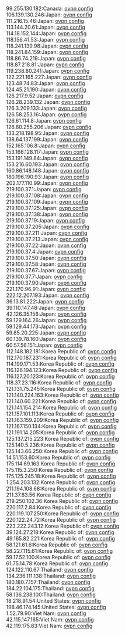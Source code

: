 99.255.130.182:Canada: [ovpn config](vpn/99_255_130_182.ovpn)  
106.139.130.246:Japan: [ovpn config](vpn/106_139_130_246.ovpn)  
111.216.15.46:Japan: [ovpn config](vpn/111_216_15_46.ovpn)  
113.144.20.61:Japan: [ovpn config](vpn/113_144_20_61.ovpn)  
114.18.152.144:Japan: [ovpn config](vpn/114_18_152_144.ovpn)  
118.156.41.53:Japan: [ovpn config](vpn/118_156_41_53.ovpn)  
118.241.139.98:Japan: [ovpn config](vpn/118_241_139_98.ovpn)  
118.241.84.159:Japan: [ovpn config](vpn/118_241_84_159.ovpn)  
118.86.74.219:Japan: [ovpn config](vpn/118_86_74_219.ovpn)  
118.87.218.81:Japan: [ovpn config](vpn/118_87_218_81.ovpn)  
119.238.80.241:Japan: [ovpn config](vpn/119_238_80_241.ovpn)  
122.221.165.227:Japan: [ovpn config](vpn/122_221_165_227.ovpn)  
123.48.74.83:Japan: [ovpn config](vpn/123_48_74_83.ovpn)  
124.45.21.190:Japan: [ovpn config](vpn/124_45_21_190.ovpn)  
126.217.9.52:Japan: [ovpn config](vpn/126_217_9_52.ovpn)  
126.28.239.132:Japan: [ovpn config](vpn/126_28_239_132.ovpn)  
126.3.209.133:Japan: [ovpn config](vpn/126_3_209_133.ovpn)  
126.58.253.16:Japan: [ovpn config](vpn/126_58_253_16.ovpn)  
126.61.114.8:Japan: [ovpn config](vpn/126_61_114_8.ovpn)  
126.80.255.206:Japan: [ovpn config](vpn/126_80_255_206.ovpn)  
133.218.198.95:Japan: [ovpn config](vpn/133_218_198_95.ovpn)  
138.64.137.199:Japan: [ovpn config](vpn/138_64_137_199.ovpn)  
152.165.106.8:Japan: [ovpn config](vpn/152_165_106_8.ovpn)  
153.166.128.117:Japan: [ovpn config](vpn/153_166_128_117.ovpn)  
153.191.149.84:Japan: [ovpn config](vpn/153_191_149_84.ovpn)  
153.216.60.193:Japan: [ovpn config](vpn/153_216_60_193.ovpn)  
160.86.148.148:Japan: [ovpn config](vpn/160_86_148_148.ovpn)  
180.196.190.93:Japan: [ovpn config](vpn/180_196_190_93.ovpn)  
202.177.110.99:Japan: [ovpn config](vpn/202_177_110_99.ovpn)  
219.100.37.1:Japan: [ovpn config](vpn/219_100_37_1.ovpn)  
219.100.37.108:Japan: [ovpn config](vpn/219_100_37_108.ovpn)  
219.100.37.109:Japan: [ovpn config](vpn/219_100_37_109.ovpn)  
219.100.37.125:Japan: [ovpn config](vpn/219_100_37_125.ovpn)  
219.100.37.138:Japan: [ovpn config](vpn/219_100_37_138.ovpn)  
219.100.37.19:Japan: [ovpn config](vpn/219_100_37_19.ovpn)  
219.100.37.205:Japan: [ovpn config](vpn/219_100_37_205.ovpn)  
219.100.37.211:Japan: [ovpn config](vpn/219_100_37_211.ovpn)  
219.100.37.213:Japan: [ovpn config](vpn/219_100_37_213.ovpn)  
219.100.37.22:Japan: [ovpn config](vpn/219_100_37_22.ovpn)  
219.100.37.4:Japan: [ovpn config](vpn/219_100_37_4.ovpn)  
219.100.37.50:Japan: [ovpn config](vpn/219_100_37_50.ovpn)  
219.100.37.58:Japan: [ovpn config](vpn/219_100_37_58.ovpn)  
219.100.37.67:Japan: [ovpn config](vpn/219_100_37_67.ovpn)  
219.100.37.7:Japan: [ovpn config](vpn/219_100_37_7.ovpn)  
219.100.37.90:Japan: [ovpn config](vpn/219_100_37_90.ovpn)  
221.170.96.91:Japan: [ovpn config](vpn/221_170_96_91.ovpn)  
222.12.207.193:Japan: [ovpn config](vpn/222_12_207_193.ovpn)  
36.13.81.222:Japan: [ovpn config](vpn/36_13_81_222.ovpn)  
39.110.147.48:Japan: [ovpn config](vpn/39_110_147_48.ovpn)  
42.126.35.156:Japan: [ovpn config](vpn/42_126_35_156.ovpn)  
59.129.164.26:Japan: [ovpn config](vpn/59_129_164_26.ovpn)  
59.129.44.173:Japan: [ovpn config](vpn/59_129_44_173.ovpn)  
59.85.20.225:Japan: [ovpn config](vpn/59_85_20_225.ovpn)  
60.139.78.160:Japan: [ovpn config](vpn/60_139_78_160.ovpn)  
60.57.56.151:Japan: [ovpn config](vpn/60_57_56_151.ovpn)  
112.148.182.181:Korea Republic of: [ovpn config](vpn/112_148_182_181.ovpn)  
112.170.187.231:Korea Republic of: [ovpn config](vpn/112_170_187_231.ovpn)  
114.199.171.53:Korea Republic of: [ovpn config](vpn/114_199_171_53.ovpn)  
116.126.194.123:Korea Republic of: [ovpn config](vpn/116_126_194_123.ovpn)  
116.127.20.123:Korea Republic of: [ovpn config](vpn/116_127_20_123.ovpn)  
118.37.23.116:Korea Republic of: [ovpn config](vpn/118_37_23_116.ovpn)  
121.131.75.245:Korea Republic of: [ovpn config](vpn/121_131_75_245.ovpn)  
121.140.224.163:Korea Republic of: [ovpn config](vpn/121_140_224_163.ovpn)  
121.140.60.221:Korea Republic of: [ovpn config](vpn/121_140_60_221.ovpn)  
121.141.154.214:Korea Republic of: [ovpn config](vpn/121_141_154_214.ovpn)  
121.157.101.113:Korea Republic of: [ovpn config](vpn/121_157_101_113.ovpn)  
121.163.159.209:Korea Republic of: [ovpn config](vpn/121_163_159_209.ovpn)  
121.167.150.134:Korea Republic of: [ovpn config](vpn/121_167_150_134.ovpn)  
121.191.14.205:Korea Republic of: [ovpn config](vpn/121_191_14_205.ovpn)  
125.137.215.223:Korea Republic of: [ovpn config](vpn/125_137_215_223.ovpn)  
125.140.5.236:Korea Republic of: [ovpn config](vpn/125_140_5_236.ovpn)  
125.143.66.250:Korea Republic of: [ovpn config](vpn/125_143_66_250.ovpn)  
14.51.153.60:Korea Republic of: [ovpn config](vpn/14_51_153_60.ovpn)  
175.114.69.163:Korea Republic of: [ovpn config](vpn/175_114_69_163.ovpn)  
175.115.3.250:Korea Republic of: [ovpn config](vpn/175_115_3_250.ovpn)  
175.125.245.18:Korea Republic of: [ovpn config](vpn/175_125_245_18.ovpn)  
1.254.203.132:Korea Republic of: [ovpn config](vpn/1_254_203_132.ovpn)  
211.194.108.68:Korea Republic of: [ovpn config](vpn/211_194_108_68.ovpn)  
211.37.83.56:Korea Republic of: [ovpn config](vpn/211_37_83_56.ovpn)  
219.250.102.36:Korea Republic of: [ovpn config](vpn/219_250_102_36.ovpn)  
220.117.2.84:Korea Republic of: [ovpn config](vpn/220_117_2_84.ovpn)  
220.119.107.250:Korea Republic of: [ovpn config](vpn/220_119_107_250.ovpn)  
220.122.24.72:Korea Republic of: [ovpn config](vpn/220_122_24_72.ovpn)  
223.222.243.12:Korea Republic of: [ovpn config](vpn/223_222_243_12.ovpn)  
39.124.27.218:Korea Republic of: [ovpn config](vpn/39_124_27_218.ovpn)  
49.165.82.221:Korea Republic of: [ovpn config](vpn/49_165_82_221.ovpn)  
58.121.61.6:Korea Republic of: [ovpn config](vpn/58_121_61_6.ovpn)  
58.227.115.61:Korea Republic of: [ovpn config](vpn/58_227_115_61.ovpn)  
59.17.52.100:Korea Republic of: [ovpn config](vpn/59_17_52_100.ovpn)  
61.75.14.78:Korea Republic of: [ovpn config](vpn/61_75_14_78.ovpn)  
124.122.110.67:Thailand: [ovpn config](vpn/124_122_110_67.ovpn)  
134.236.111.138:Thailand: [ovpn config](vpn/134_236_111_138.ovpn)  
180.180.7.157:Thailand: [ovpn config](vpn/180_180_7_157.ovpn)  
184.22.104.175:Thailand: [ovpn config](vpn/184_22_104_175.ovpn)  
58.136.238.100:Thailand: [ovpn config](vpn/58_136_238_100.ovpn)  
18.218.91.54:United States: [ovpn config](vpn/18_218_91_54.ovpn)  
198.46.174.145:United States: [ovpn config](vpn/198_46_174_145.ovpn)  
1.52.79.90:Viet Nam: [ovpn config](vpn/1_52_79_90.ovpn)  
42.115.147.165:Viet Nam: [ovpn config](vpn/42_115_147_165.ovpn)  
42.119.175.83:Viet Nam: [ovpn config](vpn/42_119_175_83.ovpn)  
